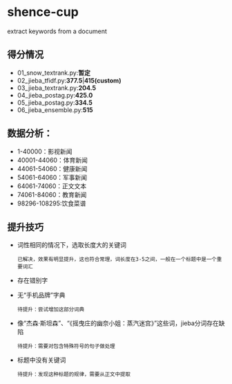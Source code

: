 # shence-cup

extract keywords from a document

## 得分情况

- 01_snow_textrank.py:**暂定**
- 02_jieba_tfidf.py:**377.5**|**415(custom)**
- 03_jieba_textrank.py:**204.5**
- 04_jieba_postag.py:**425.0**
- 05_jieba_postag.py:**334.5**
- 06_jieba_ensemble.py:**515**

## 数据分析：
- 1-40000：影视新闻
- 40001-44060：体育新闻
- 44061-54060：健康新闻
- 54061-64060：军事新闻
- 64061-74060：正文文本
- 74061-84060：教育新闻
- 98296-108295:饮食菜谱

## 提升技巧

- 词性相同的情况下，选取长度大的关键词

  `已解决，效果有明显提升，这也符合常理，词长度在3-5之间，一般在一个标题中是一个重要词汇`
- 存在错别字
- 无“手机品牌”字典

  `待提升：尝试增加这部分词典`
  
- 像“杰森·斯坦森”、“《摇曳庄的幽奈小姐：蒸汽迷宫》”这些词，jieba分词存在缺陷
  
  `待提升：需要对包含特殊符号的句子做处理`
  
- 标题中没有关键词
   
   `待提升：发现这种标题的规律，需要从正文中提取`